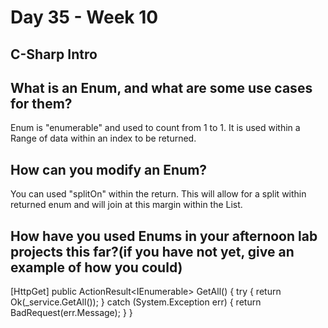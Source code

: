 # Day 35 - Week 10
## C-Sharp Intro

## What is an Enum, and what are some use cases for them?
Enum is "enumerable" and used to count from 1 to 1. It is used within a Range of data within an index to be returned. 
## How can you modify an Enum?
You can used "splitOn" within the return. This will allow for a split within returned enum and will join at this margin within the List. 

## How have you used Enums in your afternoon lab projects this far?(if you have not yet, give an example of how you could)
[HttpGet]
        public ActionResult<IEnumerable<Blog>> GetAll()
        {
            try
            {
                return Ok(_service.GetAll());
            }
            catch (System.Exception err)
            {
                return BadRequest(err.Message);
            }
        }